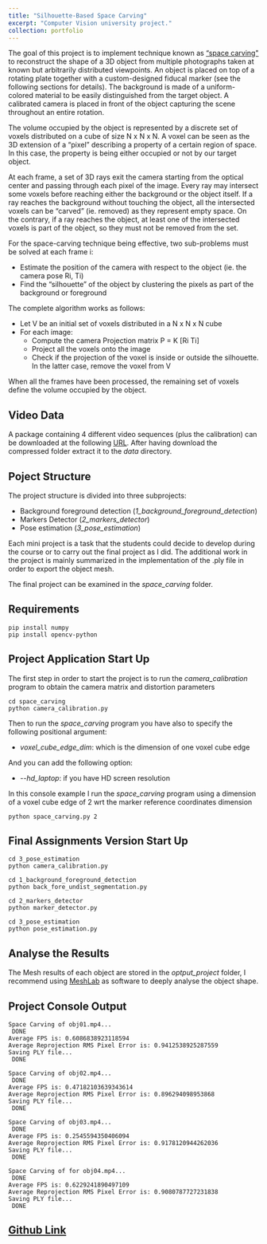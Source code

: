 ```yaml
---
title: "Silhouette-Based Space Carving"
excerpt: "Computer Vision university project."
collection: portfolio
---
```


The goal of this project is to implement technique known as [“space carving"](https://www.cs.toronto.edu/~kyros/pubs/00.ijcv.carve.pdf) to reconstruct the shape of a 
3D object from multiple photographs taken at known but arbitrarily distributed viewpoints. An object is placed 
on top of a rotating plate together with a custom-designed fiducal marker (see the following sections for details). 
The background is made of a uniform-colored material to be easily distinguished from the target object. A calibrated camera is
placed in front of the object capturing the scene throughout an entire rotation.

The volume occupied by the object is represented by a discrete set of voxels distributed on a cube of size N x N x N.
A voxel can be seen as the 3D extension of a “pixel” describing a property of a certain region of space. 
In this case, the property is being either occupied or not by our target object.

At each frame, a set of 3D rays exit the camera starting from the optical center and passing through each pixel of the image. Every ray may intersect some voxels before reaching either the background or the object itself.
If a ray reaches the background without touching the object, all the intersected voxels can be “carved” (ie. removed) as they represent empty space.
On the contrary, if a ray reaches the object, at least one of the intersected voxels is part of the object, so they must not be removed from the set.

For the space-carving technique being effective, two sub-problems must be solved at each frame i:
* Estimate the position of the camera with respect to the object (ie. the camera pose Ri, Ti)
* Find the “silhouette” of the object by clustering the pixels as part of the background or foreground

The complete algorithm works as follows:
* Let V be an initial set of voxels distributed in a N x N x N cube
* For each image:
	* Compute the camera Projection matrix P = K \[Ri Ti\]
  * Project all the voxels onto the image
  * Check if the projection of the voxel is inside or outside the silhouette. In the latter case, remove the voxel from V

When all the frames have been processed, the remaining set of voxels define the volume occupied by the object.

## Video Data
A package containing 4 different video sequences (plus the calibration) can be downloaded  at the following [URL](https://www.dais.unive.it/~bergamasco/teachingfiles/G3DCV2022/data.7z). After having download the compressed folder extract it to the *data* directory.


## Poject Structure
The project structure is divided into three subprojects:
* Background foreground detection (*1_background_foreground_detection*)
* Markers Detector (*2_markers_detector*)
* Pose estimation (*3_pose_estimation*)

Each mini project is a task that the students could decide to develop during the course or to carry out the final project as I did. The additional work in the project is mainly summarized in the implementation of the .ply file in order to export the object mesh.

The final project can be examined in the *space_carving* folder.

## Requirements
```
pip install numpy
pip install opencv-python
```

## Project Application Start Up
The first step in order to start the project is to run the *camera_calibration* program to obtain the camera matrix and distortion parameters 
```
cd space_carving
python camera_calibration.py
```
Then to run the *space_carving* program you have also to specify the following positional argument:
* *voxel_cube_edge_dim*: which is the dimension of one voxel cube edge

And you can add the following option:
* *--hd_laptop*: if you have HD screen resolution

In this console example I run the *space_carving* program using a dimension of a voxel cube edge of 2 wrt the marker reference coordinates dimension
```
python space_carving.py 2
```

## Final Assignments Version Start Up
```
cd 3_pose_estimation
python camera_calibration.py

cd 1_background_foreground_detection
python back_fore_undist_segmentation.py

cd 2_markers_detector
python marker_detector.py

cd 3_pose_estimation
python pose_estimation.py
```

## Analyse the Results
The Mesh results of each object are stored in the *optput_project* folder, I recommend using [MeshLab](https://www.meshlab.net/#download) as software to deeply analyse the object shape.

## Project Console Output
```
Space Carving of obj01.mp4...
 DONE
Average FPS is: 0.6086838923118594
Average Reprojection RMS Pixel Error is: 0.9412538925287559
Saving PLY file...
 DONE

Space Carving of obj02.mp4...
 DONE
Average FPS is: 0.47182103639343614
Average Reprojection RMS Pixel Error is: 0.896294098953868
Saving PLY file...
 DONE

Space Carving of obj03.mp4...
 DONE
Average FPS is: 0.2545594350406094
Average Reprojection RMS Pixel Error is: 0.9178120944262036
Saving PLY file...
 DONE

Space Carving of for obj04.mp4...
 DONE
Average FPS is: 0.6229241890497109
Average Reprojection RMS Pixel Error is: 0.9080787727231838
Saving PLY file...
 DONE
```

## [Github Link](https://github.com/zuliani99/Silhouette_Based_Space_Carving)